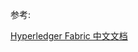 



参考:  

[Hyperledger Fabric 中文文档](https://hyperledger-fabric-zh-cn.readthedocs.io/zh/latest/docs/Introduction.html)